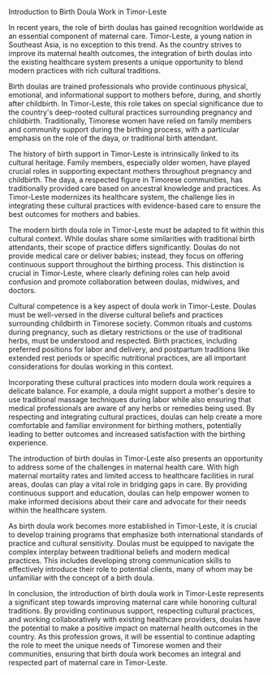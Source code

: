 Introduction to Birth Doula Work in Timor-Leste

In recent years, the role of birth doulas has gained recognition worldwide as an essential component of maternal care. Timor-Leste, a young nation in Southeast Asia, is no exception to this trend. As the country strives to improve its maternal health outcomes, the integration of birth doulas into the existing healthcare system presents a unique opportunity to blend modern practices with rich cultural traditions.

Birth doulas are trained professionals who provide continuous physical, emotional, and informational support to mothers before, during, and shortly after childbirth. In Timor-Leste, this role takes on special significance due to the country's deep-rooted cultural practices surrounding pregnancy and childbirth. Traditionally, Timorese women have relied on family members and community support during the birthing process, with a particular emphasis on the role of the daya, or traditional birth attendant.

The history of birth support in Timor-Leste is intrinsically linked to its cultural heritage. Family members, especially older women, have played crucial roles in supporting expectant mothers throughout pregnancy and childbirth. The daya, a respected figure in Timorese communities, has traditionally provided care based on ancestral knowledge and practices. As Timor-Leste modernizes its healthcare system, the challenge lies in integrating these cultural practices with evidence-based care to ensure the best outcomes for mothers and babies.

The modern birth doula role in Timor-Leste must be adapted to fit within this cultural context. While doulas share some similarities with traditional birth attendants, their scope of practice differs significantly. Doulas do not provide medical care or deliver babies; instead, they focus on offering continuous support throughout the birthing process. This distinction is crucial in Timor-Leste, where clearly defining roles can help avoid confusion and promote collaboration between doulas, midwives, and doctors.

Cultural competence is a key aspect of doula work in Timor-Leste. Doulas must be well-versed in the diverse cultural beliefs and practices surrounding childbirth in Timorese society. Common rituals and customs during pregnancy, such as dietary restrictions or the use of traditional herbs, must be understood and respected. Birth practices, including preferred positions for labor and delivery, and postpartum traditions like extended rest periods or specific nutritional practices, are all important considerations for doulas working in this context.

Incorporating these cultural practices into modern doula work requires a delicate balance. For example, a doula might support a mother's desire to use traditional massage techniques during labor while also ensuring that medical professionals are aware of any herbs or remedies being used. By respecting and integrating cultural practices, doulas can help create a more comfortable and familiar environment for birthing mothers, potentially leading to better outcomes and increased satisfaction with the birthing experience.

The introduction of birth doulas in Timor-Leste also presents an opportunity to address some of the challenges in maternal health care. With high maternal mortality rates and limited access to healthcare facilities in rural areas, doulas can play a vital role in bridging gaps in care. By providing continuous support and education, doulas can help empower women to make informed decisions about their care and advocate for their needs within the healthcare system.

As birth doula work becomes more established in Timor-Leste, it is crucial to develop training programs that emphasize both international standards of practice and cultural sensitivity. Doulas must be equipped to navigate the complex interplay between traditional beliefs and modern medical practices. This includes developing strong communication skills to effectively introduce their role to potential clients, many of whom may be unfamiliar with the concept of a birth doula.

In conclusion, the introduction of birth doula work in Timor-Leste represents a significant step towards improving maternal care while honoring cultural traditions. By providing continuous support, respecting cultural practices, and working collaboratively with existing healthcare providers, doulas have the potential to make a positive impact on maternal health outcomes in the country. As this profession grows, it will be essential to continue adapting the role to meet the unique needs of Timorese women and their communities, ensuring that birth doula work becomes an integral and respected part of maternal care in Timor-Leste.